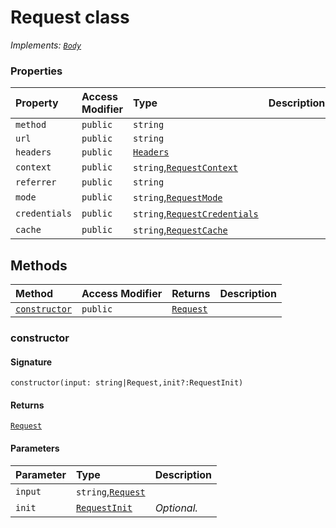 # Request class

_Implements: [`Body`](../whatwg-fetch/body.md)_





### Properties

| Property	   | Access Modifier | Type	| Description|
|:-------------|:----|:-------|:-----------|
|`method`     | `public` | `string` |  |
|`url`     | `public` | `string` |  |
|`headers`     | `public` | [`Headers`](../whatwg-fetch/headers.md) |  |
|`context`     | `public` | `string`,[`RequestContext`](../whatwg-fetch/requestcontext.md) |  |
|`referrer`     | `public` | `string` |  |
|`mode`     | `public` | `string`,[`RequestMode`](../whatwg-fetch/requestmode.md) |  |
|`credentials`     | `public` | `string`,[`RequestCredentials`](../whatwg-fetch/requestcredentials.md) |  |
|`cache`     | `public` | `string`,[`RequestCache`](../whatwg-fetch/requestcache.md) |  |




## Methods

| Method	   | Access Modifier | Returns	| Description|
|:-------------|:----|:-------|:-----------|
|[`constructor`](#constructor)     | `public` | [`Request`](../whatwg-fetch/request.md) |  |





### constructor



#### Signature
`constructor(input: string|Request,init?:RequestInit)`

#### Returns
[`Request`](../whatwg-fetch/request.md)


#### Parameters


| Parameter	   | Type    | Description |
|:-------------|:---------------|:------------|
| `input`    | `string`,[`Request`](../whatwg-fetch/request.md) |  |
| `init`    | [`RequestInit`](../whatwg-fetch/requestinit.md) | _Optional._ |


